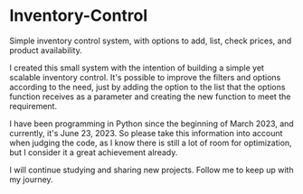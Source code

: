 # Inventory-Control
Simple inventory control system, with options to add, list, check prices, and product availability.

I created this small system with the intention of building a simple yet scalable inventory control. It's possible to improve the filters and options according to the need, just by adding the option to the list that the options function receives as a parameter and creating the new function to meet the requirement.

I have been programming in Python since the beginning of March 2023, and currently, it's June 23, 2023. So please take this information into account when judging the code, as I know there is still a lot of room for optimization, but I consider it a great achievement already.

I will continue studying and sharing new projects. Follow me to keep up with my journey.
